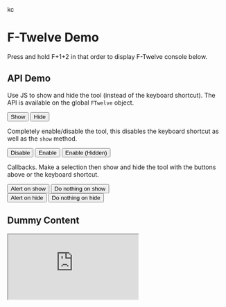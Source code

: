 <!DOCTYPE html>
<html>

<head>
    <meta http-equiv="X-UA-Compatible" content="IE=edge"/>
    <title>F-Twelve Demo</title>
    <!-- #################### -->
    <!--                      -->
    <!-- Include the CSS file -->
    <!--                      -->
    <!-- #################### -->
    <link rel="stylesheet" href="./../dist/f-twelve.css"/>
</head>


<body>kc

<h1>F-Twelve Demo</h1>
<p>Press and hold F+1+2 in that order to display F-Twelve console below.</p>

<h2>API Demo</h2>
<p>Use JS to show and hide the tool (instead of the keyboard shortcut). The API is available on the global
    <code>FTwelve</code> object.</p>
<button onclick="FTwelve.show()">Show</button>
<button onclick="FTwelve.hide()">Hide</button>

<p>Completely enable/disable the tool, this disables the keyboard shortcut as well as the <code>show</code> method.</p>
<button onclick="FTwelve.disable()">Disable</button>
<button onclick="FTwelve.enable()">Enable</button>
<button onclick="FTwelve.enable(false)">Enable (Hidden)</button>

<p>Callbacks. Make a selection then show and hide the tool with the buttons above or the keyboard shortcut.</p>
<button onclick="FTwelve.onShow(function(){alert('Showing')})">Alert on show</button>
<button onclick="FTwelve.onShow(function(){})">Do nothing on show</button>
<br/>
<button onclick="FTwelve.onHide(function(){alert('Hiding')})">Alert on hide</button>
<button onclick="FTwelve.onHide(function(){})">Do nothing on hide</button>

<h2>Dummy Content</h2>
<iframe src="https://pgross41.github.io/f-twelve"></iframe>

<script>
  window.onerror = function(message, source, lineNo, colNo, error) {
    console.error("I am the old error handler:", message);
  };
</script>

<!-- ####################################################### -->
<!--                                                         -->
<!-- Include the JS file... And that's it, F-Twelve is ready -->
<!--                                                         -->
<!-- ####################################################### -->
<script src="./../dist/f-twelve.umd.js"></script>

<script>

  generateFakeContent();

  // Use the console functions as usual and it will capture the output
  console.log("log msg");
  console.warn("warn msg");
  console.error("error msg");
  console.info("info msg");
  console.log({ "one": "two" });
  console.log("one", "two", 3);
  console.warn("words followed by a small object followed by a large object", { "one": "two" }, {
    "ticket": [{
      "impact": "0",
      "tenantId": "5ba2af2b0456dc5c3fdc9b02",
      "summary": "123",
      "description": "123",
      "assignedGroupId": "5ba3ddddc40a384ad1bd45c8",
      "containsPhi": true,
      "firstName": "Portal",
      "lastName": "Portal",
      "userName": "4464007",
      "email": "pgross41@gmail.com",
      "phoneNumber": "(636) 466-3778",
      "id": 1
    }],
    "configuration": [{
      "id": "undefined",
      "tenantId": "0b8a0111-e8e6-4c26-a91c-5069cbc6b1ca",
      "issueTypes": {
        "default": "5ba3ddddc40a384ad1bd45c8",
        "options": [{
          "value": "5ba3ddddc40a384ad1bd45c7",
          "text": "Hardware"
        }, { "value": "5ba3ddddc40a384ad1bd45c8", "text": "Software" }, {
          "value": "5ba3ddddc40a384ad1bd45c9",
          "text": "Other"
        }]
      },
      "phoneNumber": "(866) 227-8877",
      "lookBackMinutes": 240,
      "impact": {
        "default": "0",
        "options": [{ "value": "0", "text": "Minor/Localized" }, {
          "value": "1",
          "text": "Moderate/Limited"
        }, { "value": "2", "text": "Significant/Large" }, { "value": "3", "text": "Extensive/Widespread" }]
      }
    }]
  });
  iAmBadCode;


  function generateFakeContent() {
    var xmlHttp = new XMLHttpRequest();
    xmlHttp.onreadystatechange = function() {
      if (xmlHttp.readyState === 4 && xmlHttp.status === 200) document.getElementById("content").innerHTML = xmlHttp.responseText;
    };
    xmlHttp.open("GET", "https://baconipsum.com/api/?type=meat-and-filler&paras=10&format=html", true);
    xmlHttp.send();
  }


</script>
</body>

</html>